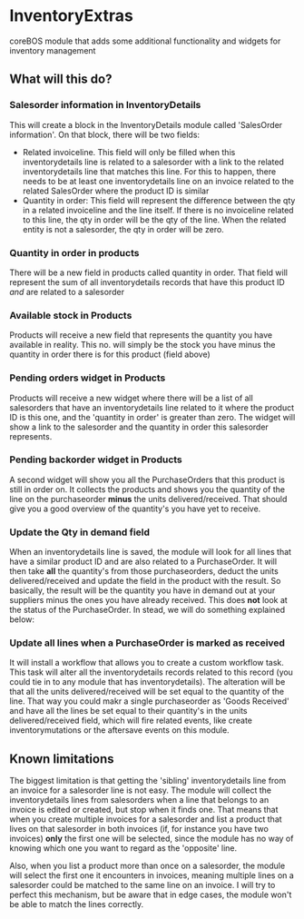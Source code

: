 # InventoryExtras
coreBOS module that adds some additional functionality and widgets for inventory management

## What will this do?
### Salesorder information in InventoryDetails
This will create a block in the InventoryDetails module called 'SalesOrder information'. On that block, there will be two fields:
- Related invoiceline. This field will only be filled when this inventorydetails line is related to a salesorder with a link to the related inventorydetails line that matches this line. For this to happen, there needs to be at least one inventorydetails line on an invoice related to the related SalesOrder where the product ID is similar
- Quantity in order: This field will represent the difference between the qty in a related invoiceline and the line itself. If there is no invoiceline related to this line, the qty in order will be the qty of the line. When the related entity is not a salesorder, the qty in order will be zero.

### Quantity in order in products
There will be a new field in products called quantity in order. That field will represent the sum of all inventorydetails records that have this product ID *and* are related to a salesorder

### Available stock in Products
Products will receive a new field that represents the quantity you have available in reality. This no. will simply be the stock you have minus the quantity in order there is for this product (field above)

### Pending orders widget in Products
Products will receive a new widget where there will be a list of all salesorders that have an inventorydetails line related to it where the product ID is this one, and the 'quantity in order' is greater than zero. The widget will show a link to the salesorder and the quantity in order this salesorder represents.

### Pending backorder widget in Products
A second widget will show you all the PurchaseOrders that this product is still in order on. It collects the products and shows you the quantity of the line on the purchaseorder **minus** the units delivered/received. That should give you a good overview of the quantity's you have yet to receive.

### Update the Qty in demand field
When an inventorydetails line is saved, the module will look for all lines that have a similar product ID and are also related to a PurchaseOrder. It will then take **all** the quantity's from those purchaseorders, deduct the units delivered/received and update the field in the product with the result. So basically, the result will be the quantity you have in demand out at your suppliers minus the ones you have already received. This does **not** look at the status of the PurchaseOrder. In stead, we will do something explained below:

### Update all lines when a PurchaseOrder is marked as received
It will install a workflow that allows you to create a custom workflow task. This task will alter all the inventorydetails records related to this record (you could tie in to any module that has inventorydetails). The alteration will be that all the units delivered/received will be set equal to the quantity of the line. That way you could makr a single purchaseorder as 'Goods Received' and have all the lines be set equal to their quantity's in the units delivered/received field, which will fire related events, like create inventorymutations or the aftersave events on this module.

## Known limitations
The biggest limitation is that getting the 'sibling' inventorydetails line from an invoice for a salesorder line is not easy. The module will collect the inventorydetails lines from salesorders when a line that belongs to an invoice is edited or created, but stop when it finds one. That means that when you create multiple invoices for a salesorder and list a product that lives on that salesorder in both invoices (if, for instance you have two invoices) **only** the first one will be selected, since the module has no way of knowing which one you want to regard as the 'opposite' line.

Also, when you list a product more than once on a salesorder, the module will select the first one it encounters in invoices, meaning multiple lines on a salesorder could be matched to the same line on an invoice. I will try to perfect this mechanism, but be aware that in edge cases, the module won't be able to match the lines correctly.
